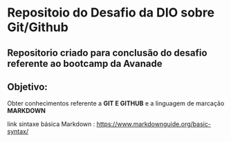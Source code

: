# Repositoio do Desafio  da DIO  sobre Git/Github
Repositorio criado para conclusão do desafio referente ao bootcamp da Avanade
---

## Objetivo:
Obter conhecimentos referente a **GIT E GITHUB** e a linguagem de marcação **MARKDOWN**

 link sintaxe básica Markdown :     https://www.markdownguide.org/basic-syntax/ 
